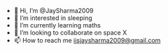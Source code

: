 - 👋 Hi, I’m @JaySharma2009
- 👀 I’m interested in sleeping
- 🌱 I’m currently learning maths
- 💞️ I’m looking to collaborate on space X
- 📫 How to reach me iisjaysharma2009@gmail.com

<!---
JaySharma2009/JaySharma2009 is a ✨ special ✨ repository because its `README.md` (this file) appears on your GitHub profile.
You can click the Preview link to take a look at your changes.
--->
